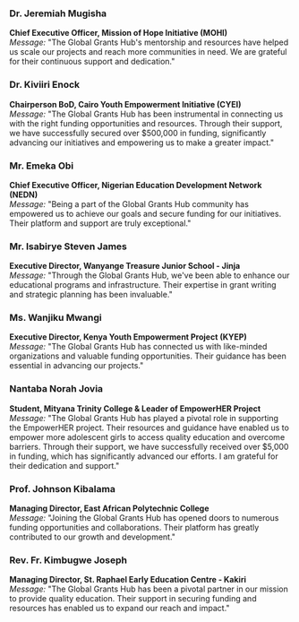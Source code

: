 ### Dr. Jeremiah Mugisha  
**Chief Executive Officer, Mission of Hope Initiative (MOHI)**  
*Message:* "The Global Grants Hub's mentorship and resources have helped us scale our projects and reach more communities in need. We are grateful for their continuous support and dedication."

### Dr. Kiviiri Enock  
**Chairperson BoD, Cairo Youth Empowerment Initiative (CYEI)**  
*Message:* "The Global Grants Hub has been instrumental in connecting us with the right funding opportunities and resources. Through their support, we have successfully secured over $500,000 in funding, significantly advancing our initiatives and empowering us to make a greater impact."

### Mr. Emeka Obi  
**Chief Executive Officer, Nigerian Education Development Network (NEDN)**  
*Message:* "Being a part of the Global Grants Hub community has empowered us to achieve our goals and secure funding for our initiatives. Their platform and support are truly exceptional."

### Mr. Isabirye Steven James  
**Executive Director, Wanyange Treasure Junior School - Jinja**  
*Message:* "Through the Global Grants Hub, we've been able to enhance our educational programs and infrastructure. Their expertise in grant writing and strategic planning has been invaluable."

### Ms. Wanjiku Mwangi  
**Executive Director, Kenya Youth Empowerment Project (KYEP)**  
*Message:* "The Global Grants Hub has connected us with like-minded organizations and valuable funding opportunities. Their guidance has been essential in advancing our projects."

### Nantaba Norah Jovia  
**Student, Mityana Trinity College & Leader of EmpowerHER Project**  
*Message:* "The Global Grants Hub has played a pivotal role in supporting the EmpowerHER project. Their resources and guidance have enabled us to empower more adolescent girls to access quality education and overcome barriers. Through their support, we have successfully received over $5,000 in funding, which has significantly advanced our efforts. I am grateful for their dedication and support."

### Prof. Johnson Kibalama  
**Managing Director, East African Polytechnic College**  
*Message:* "Joining the Global Grants Hub has opened doors to numerous funding opportunities and collaborations. Their platform has greatly contributed to our growth and development."

### Rev. Fr. Kimbugwe Joseph  
**Managing Director, St. Raphael Early Education Centre - Kakiri**  
*Message:* "The Global Grants Hub has been a pivotal partner in our mission to provide quality education. Their support in securing funding and resources has enabled us to expand our reach and impact."